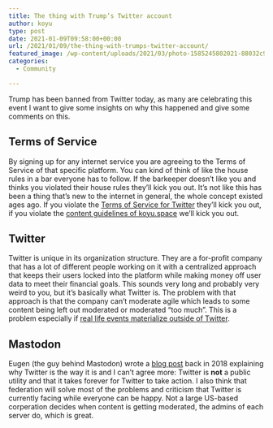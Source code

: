 ```yaml
---
title: The thing with Trump’s Twitter account
author: koyu
type: post
date: 2021-01-09T09:58:00+00:00
url: /2021/01/09/the-thing-with-trumps-twitter-account/
featured_image: /wp-content/uploads/2021/03/photo-1585245802021-88032c9350c6.jpg
categories:
  - Community

---
```

Trump has been banned from Twitter today, as many are celebrating this event I want to give some insights on why this happened and give some comments on this.

## Terms of Service

By signing up for any internet service you are agreeing to the Terms of Service of that specific platform. You can kind of think of like the house rules in a bar everyone has to follow. If the barkeeper doesn&#8217;t like you and thinks you violated their house rules they&#8217;ll kick you out. It&#8217;s not like this has been a thing that&#8217;s new to the internet in general, the whole concept existed ages ago. If you violate the [Terms of Service for Twitter][1] they&#8217;ll kick you out, if you violate the [content guidelines of koyu.space][2] we&#8217;ll kick you out.

## Twitter

Twitter is unique in its organization structure. They are a for-profit company that has a lot of different people working on it with a centralized approach that keeps their users locked into the platform while making money off user data to meet their financial goals. This sounds very long and probably very weird to you, but it&#8217;s basically what Twitter is. The problem with that approach is that the company can&#8217;t moderate agile which leads to some content being left out moderated or moderated &#8220;too much&#8221;. This is a problem especially if [real life events materialize outside of Twitter][3].

## Mastodon

Eugen (the guy behind Mastodon) wrote a [blog post][4] back in 2018 explaining why Twitter is the way it is and I can&#8217;t agree more: Twitter is **not** a public utility and that it takes forever for Twitter to take action. I also think that federation will solve most of the problems and criticism that Twitter is currently facing while everyone can be happy. Not a large US-based corperation decides when content is getting moderated, the admins of each server do, which is great.

 [1]: https://help.twitter.com/en/rules-and-policies/twitter-rules
 [2]: https://koyu.space/about/more
 [3]: https://youtu.be/aHmTzFnymOM
 [4]: https://blog.joinmastodon.org/2018/03/twitter-is-not-a-public-utility/